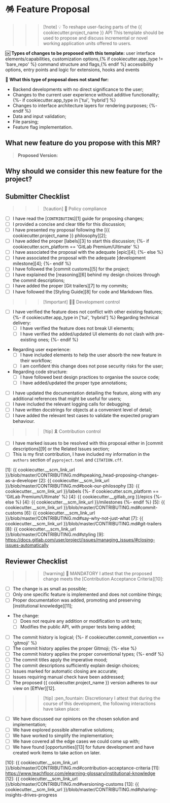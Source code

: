 # :pinata: Feature Proposal

>>> [!note] :bulb: To reshape user-facing parts of the {{ cookiecutter.project_name }} API
This template should be used to propose and discuss incremental or novel working application units offered to users.

:ok: **Types of changes to be proposed with this template:** user interface elements/capabilities, customization options,{% if cookiecutter.app_type != 'bare_repo' %} command structure and flags,{% endif %} accessibility options, entry points and logic for extensions, hooks and events

:no_good: **What this type of proposal does not stand for:**

- Backend developments with no direct significance to the user;
- Changes to the current user experience without additive functionality;
{%- if cookiecutter.app_type in ['tui', 'hybrid'] %}
- Changes to interface architecture layers for rendering purposes;
{%- endif %}
- Data and input validation;
- File parsing;
- Feature flag implementation.
>>>

## What new feature do you propose with this MR?

<!-- Describe WHAT your proposal refers to, with as much detail as possible -->

> **Proposed Version:** <!-- What is your proposed version following the EffVer scheme? -->

## Why should we consider this new feature for the project?

<!--
  Defend the reasons why this improvement is important moving forward
  What problem does it solve?
  What benefits does it bring to users?
  What would be considered a successful outcome for this development from your perspective?
  How much developer support for this feature should be expected?

  Feel free to bring some of your personal experience as a {{ cookiecutter.project_name }} user to let us understand the circumstances that led to this proposal
-->

## Submitter Checklist

<!--
  Mark complying items as they are delivered with `[x]`
  Single out unnecessary or unworkable items with `[~]`
-->

>>> [!caution] :scroll: Policy compliance

- [ ] I have read the [`CONTRIBUTING`][1] guide for proposing changes;
- [ ] I provided a concise and clear title for this discussion;
- [ ] I have presented my proposal following the [{{ cookiecutter.project_name }} philosophy][2];
- [ ] I have added the proper [labels][3] to start this discussion;
{%- if cookiecutter.scm_platform == 'GitLab Premium/Ultimate' %}
- [ ] I have associated the proposal with the adequate [epic][4];
{%- else %}
- [ ] I have associated the proposal with the adequate [development milestone][4];
{%- endif %}
- [ ] I have followed the [commit customs][5] for the project;
- [ ] I have explained the [reasoning][6] behind my design choices through the commit descriptions;
- [ ] I have added the proper [Git trailers][7] to my commits;
- [ ] I have followed the [Styling Guide][8] for code and Markdown files.
>>>

>>> [!important] :technologist: Development control

- [ ] I have verified the feature does not conflict with other existing features;
{%- if cookiecutter.app_type in ['tui', 'hybrid'] %}
Regarding technical delivery:
  - [ ] I have verified the feature does not break UI elements;
  - [ ] I have verified the added/updated UI elements do not clash with pre-existing ones;
{%- endif %}
- Regarding user experience:
  - [ ] I have included elements to help the user absorb the new feature in their workflow;
  - [ ] I am confident this change does not pose security risks for the user;
- Regarding code structure:
  - [ ] I have followed best design practices to organise the source code;
  - [ ] I have added/updated the proper type annotations;
- [ ] I have updated the documentation detailing the feature, along with any additional references that might be useful for users;
- [ ] I have included the relevant logging calls for debugging;
- [ ] I have written docstrings for objects at a convenient level of detail;
- [ ] I have added the relevant test cases to validate the expected program behaviour.
>>>

>>> [!tip] :reminder_ribbon: Contribution control

- [ ] I have marked issues to be resolved with this proposal either in [commit descriptions][9] or the Related Issues section;
- [ ] This is my first contribution, I have included my information in the `authors` section of `pyproject.toml` and `CITATION.cff`.
>>>

[1]: {{ cookiecutter.__scm_link_url }}/blob/master/CONTRIBUTING.md#speaking_head-proposing-changes-as-a-developer
[2]: {{ cookiecutter.__scm_link_url }}/blob/master/CONTRIBUTING.md#book-our-philosophy
[3]: {{ cookiecutter.__scm_link_url }}/labels
{%- if cookiecutter.scm_platform == 'GitLab Premium/Ultimate' %}
[4]: {{ cookiecutter.__gitlab_org }}/epics
{%- else %}
[4]: {{ cookiecutter.__scm_link_url }}/milestones
{%- endif %}
[5]: {{ cookiecutter.__scm_link_url }}/blob/master/CONTRIBUTING.md#commit-customs
[6]: {{ cookiecutter.__scm_link_url }}/blob/master/CONTRIBUTING.md#say-why-not-just-what
[7]: {{ cookiecutter.__scm_link_url }}/blob/master/CONTRIBUTING.md#git-trailers
[8]: {{ cookiecutter.__scm_link_url }}/blob/master/CONTRIBUTING.md#styling
[9]: https://docs.gitlab.com/user/project/issues/managing_issues/#closing-issues-automatically

## Reviewer Checklist

>>> [!warning] :passport_control: MANDATORY
I attest that the proposed change meets the [Contribution Acceptance Criteria][10]:

- [ ] The change is as small as possible;
- [ ] Only one specific feature is implemented and does not combine things;
- [ ] Proper documentation was added, promoting and preserving [institutional knowledge][11];
- The change: <!-- Pick only one -->
  - [ ] Does not require any addition or modification to unit tests;
  - [ ] Modifies the public API, with proper tests being added;
- [ ] The commit history is logical;
{%- if cookiecutter.commit_convention == 'gitmoji' %}
- [ ] The commit history applies the proper Gitmoji;
{%- else %}
- [ ] The commit history applies the proper conventional types;
{%- endif %}
- [ ] The commit titles apply the imperative mood;
- [ ] The commit descriptions sufficiently explain design choices;
- [ ] Issues marked for automatic closing are accurate;
- [ ] Issues requiring manual check have been addressed;
- [ ] The proposed {{ cookiecutter.project_name }} version adheres to our view on [EffVer][12].
>>>

>>> [!tip] :pen_fountain: Discretionary
I attest that during the course of this development, the following interactions have taken place:

- [ ] We have discussed our opinions on the chosen solution and implementation;
- [ ] We have explored possible alternative solutions;
- [ ] We have worked to simplify the implementation;
- [ ] We have covered all the edge cases we could come up with;
- [ ] We have found [opportunities][13] for future development and have created work items to take action on later.
>>>

[10]: {{ cookiecutter.__scm_link_url }}/blob/master/CONTRIBUTING.md#contribution-acceptance-criteria
[11]: https://www.teachfloor.com/elearning-glossary/institutional-knowledge
[12]: {{ cookiecutter.__scm_link_url }}/blob/master/CONTRIBUTING.md#versioning-customs
[13]: {{ cookiecutter.__scm_link_url }}/blob/master/CONTRIBUTING.md#sharing-insights-drives-progress
